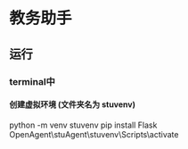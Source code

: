 # 教务助手
## 运行
### terminal中
#### 创建虚拟环境 (文件夹名为 stuvenv)
python -m venv stuvenv
pip install Flask
OpenAgent\stuAgent\stuvenv\Scripts\activate